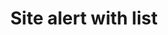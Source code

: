 ---
layout: pattern
categories: [patterns, site-alert]
title: Site alert with list
type: [detail-page]
permalink: /patterns/site-alert/site-alert-list/
overview: Lorem ipsum dolor sit amet, consectetur adipiscing elit, sed do eiusmod tempor incididunt ut labore et dolore magna aliqua. Interdum velit euismod in pellentesque. 
description: |
    
usa-link: "https://designsystem.digital.gov/components/site-alert/"
specification: |
#spec:
alert-type: list
### options: slim, no-header, no-icon, list
alert-color: emergency
### options: emergency, info
alert-title: Alert message with list
alert-list:
  - text: Site alert message
    link: /
    linkText: click link to learn more
  - text: Another site alert message
    link: /
    linkText: click link to learn more

### Paths to view design and code... 
## designimg: can be used to show an image of the design until a coded version can be created. The htmlpath & csspath should be located in the pattens folder. Read more about creating coded components in /docs/creating-patterns 
# designimg: 
htmlexcerpt: patterns/site-alert/site-alert-list-info.md
htmlpath: patterns/site-alert/site-alert-list.md
csspath: patterns/site-alert/index.scss
---